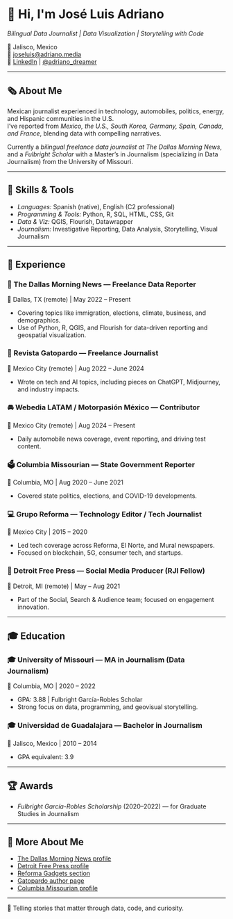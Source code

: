 # 👋 Hi, I'm José Luis Adriano  
*Bilingual Data Journalist | Data Visualization | Storytelling with Code*

📍 Jalisco, Mexico  
📧 joseluis@adriano.media  
🔗 <a href="https://www.linkedin.com/in/joseluisadriano/" target="_blank">LinkedIn</a> | <a href="https://twitter.com/adriano_dreamer" target="_blank">@adriano_dreamer</a>  

---

## 🗞️ About Me

Mexican journalist experienced in technology, automobiles, politics, energy, and Hispanic communities in the U.S.  
I’ve reported from *Mexico, the U.S., South Korea, Germany, Spain, Canada, and France*, blending data with compelling narratives.

Currently a *bilingual freelance data journalist at The Dallas Morning News*, and a *Fulbright Scholar* with a Master’s in Journalism (specializing in Data Journalism) from the University of Missouri.

---

## 🔧 Skills & Tools

- *Languages:* Spanish (native), English (C2 professional)  
- *Programming & Tools:* Python, R, SQL, HTML, CSS, Git  
- *Data & Viz:* QGIS, Flourish, Datawrapper  
- *Journalism:* Investigative Reporting, Data Analysis, Storytelling, Visual Journalism

---

## 💼 Experience

### 📰 The Dallas Morning News — Freelance Data Reporter  
📍 Dallas, TX (remote) | May 2022 – Present  
- Covering topics like immigration, elections, climate, business, and demographics.  
- Use of Python, R, QGIS, and Flourish for data-driven reporting and geospatial visualization.

### 📰 Revista Gatopardo — Freelance Journalist  
📍 Mexico City (remote) | Aug 2022 – June 2024  
- Wrote on tech and AI topics, including pieces on ChatGPT, Midjourney, and industry impacts.

### 🚘 Webedia LATAM / Motorpasión México — Contributor  
📍 Mexico City (remote) | Aug 2024 – Present  
- Daily automobile news coverage, event reporting, and driving test content.

### 🗳️ Columbia Missourian — State Government Reporter  
📍 Columbia, MO | Aug 2020 – June 2021  
- Covered state politics, elections, and COVID-19 developments.

### 💻 Grupo Reforma — Technology Editor / Tech Journalist  
📍 Mexico City | 2015 – 2020  
- Led tech coverage across Reforma, El Norte, and Mural newspapers.  
- Focused on blockchain, 5G, consumer tech, and startups.

### 📱 Detroit Free Press — Social Media Producer (RJI Fellow)  
📍 Detroit, MI (remote) | May – Aug 2021  
- Part of the Social, Search & Audience team; focused on engagement innovation.

---

## 🎓 Education

### 🎓 University of Missouri — MA in Journalism (Data Journalism)  
📍 Columbia, MO | 2020 – 2022  
- GPA: 3.88 | Fulbright García-Robles Scholar  
- Strong focus on data, programming, and geovisual storytelling.

### 🎓 Universidad de Guadalajara — Bachelor in Journalism  
📍 Jalisco, Mexico | 2010 – 2014  
- GPA equivalent: 3.9

---

## 🏆 Awards

- *Fulbright García-Robles Scholarship* (2020–2022) — for Graduate Studies in Journalism  

---

## 🔗 More About Me

- <a href="https://www.dallasnews.com/author/Jos%C3%A9%20Luis%20Adriano/" target="_blank">The Dallas Morning News profile</a>  
- <a href="https://www.freep.com/staff/5167716001/jose-luis-adriano/" target="_blank">Detroit Free Press profile</a>  
- <a href="https://www.reforma.com/gadgets/" target="_blank">Reforma Gadgets section</a>  
- <a href="https://gatopardo.com/author/jose-luis-adriano/" target="_blank">Gatopardo author page</a>  
- <a href="https://www.columbiamissourian.com/users/profile/joseadriano/" target="_blank">Columbia Missourian profile</a>

---

📢 Telling stories that matter through data, code, and curiosity.

<!--
**adrianodreamer/adrianodreamer** is a ✨ _special_ ✨ repository because its `README.md` (this file) appears on your GitHub profile.

Here are some ideas to get you started:

- 🔭 I’m currently working on ...
- 🌱 I’m currently learning ...
- 👯 I’m looking to collaborate on ...
- 🤔 I’m looking for help with ...
- 💬 Ask me about ...
- 📫 How to reach me: ...
- 😄 Pronouns: ...
- ⚡ Fun fact: ...
-->
